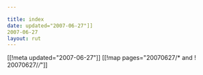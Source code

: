 ```yaml
---

title: index
date: updated="2007-06-27"]]
2007-06-27
layout: rut
---
```


[[!meta updated="2007-06-27"]]
[[!map pages="20070627/* and ! 20070627/*/*"]]
